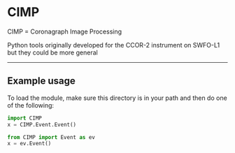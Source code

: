# CIMP

CIMP = Coronagraph Image Processing

Python tools originally developed for the CCOR-2 instrument on SWFO-L1 but they could be more general

---
## Example usage

To load the module, make sure this directory is in your path and then do one of the following:

```python
import CIMP
x = CIMP.Event.Event()
```

```python
from CIMP import Event as ev
x = ev.Event()
```